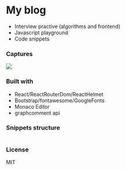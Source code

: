 # My blog 
- Interview practive (algorithms and frontend)
- Javascript playground
- Code snippets

### Captures
![](https://i.ibb.co/xgBwd1s/myblog.png)

### Built with
- React/ReactRouterDom/ReactHelmet
- Bootstrap/fontawesome/GoogleFonts
- Monaco Editor
- graphcomment api

### Snippets structure
```json

```

### License
MIT